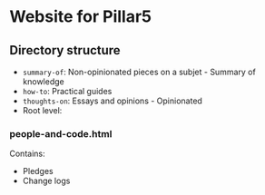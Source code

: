 # Website for Pillar5

## Directory structure

- `summary-of`: Non-opinionated pieces on a subjet - Summary of knowledge
- `how-to`: Practical guides
- `thoughts-on`: Essays and opinions - Opinionated
- Root level:

### people-and-code.html

Contains:

- Pledges
- Change logs
